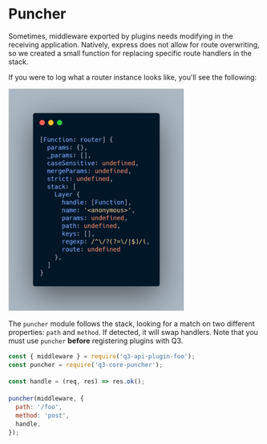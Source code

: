 # Puncher

Sometimes, middleware exported by plugins needs modifying in the receiving application. Natively, express does not allow for route overwriting, so we created a small function for replacing specific route handlers in the stack. 

If you were to log what a router instance looks like, you'll see the following:

<img src='../images/express-route.png' alt="Express route example" width="350"></img>

The `puncher` module follows the stack, looking for a match on two different properties: `path` and `method`. If detected, it will swap handlers. Note that you must use `puncher` __before__ registering plugins with Q3.

``` Javascript
const { middleware } = require('q3-api-plugin-foo');
const puncher = require('q3-core-puncher');

const handle = (req, res) => res.ok();

puncher(middleware, {
  path: '/foo',
  method: 'post',
  handle,
});
```